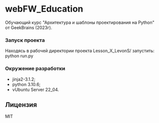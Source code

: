 # webFW_Education
Обучающий курс "Архитектура и шаблоны проектирования на Python" от GeekBrains (2023г).

### Запуск проекта
Находясь в рабочей директории проекта Lesson_X_LevonS/ запустить:
  python run.py

### Окружение разработки
- jinja2-3.1.2;
- python 3.10.6;
- vUbuntu Server 22_04.

## Лицензия
MIT

